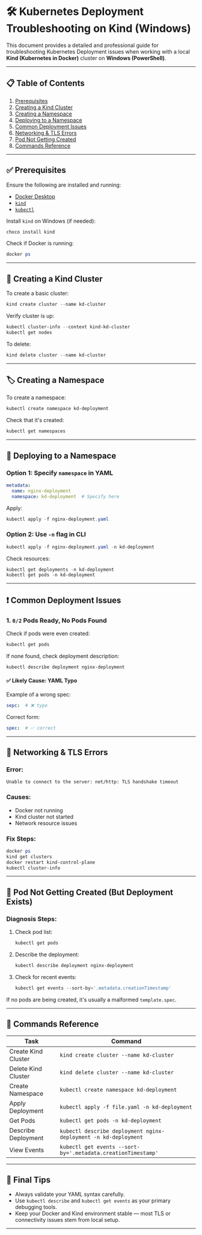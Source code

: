 

# 🛠️ Kubernetes Deployment Troubleshooting on Kind (Windows)

This document provides a detailed and professional guide for troubleshooting Kubernetes Deployment issues when working with a local **Kind (Kubernetes in Docker)** cluster on **Windows (PowerShell)**.

---

## 📋 Table of Contents

1. [Prerequisites](#prerequisites)
2. [Creating a Kind Cluster](#creating-a-kind-cluster)
3. [Creating a Namespace](#creating-a-namespace)
4. [Deploying to a Namespace](#deploying-to-a-namespace)
5. [Common Deployment Issues](#common-deployment-issues)
6. [Networking & TLS Errors](#networking--tls-errors)
7. [Pod Not Getting Created](#pod-not-getting-created)
8. [Commands Reference](#commands-reference)

---

## ✅ Prerequisites

Ensure the following are installed and running:

* [Docker Desktop](https://www.docker.com/products/docker-desktop)
* [`kind`](https://kind.sigs.k8s.io/docs/user/quick-start/#installation)
* [`kubectl`](https://kubernetes.io/docs/tasks/tools/)

Install `kind` on Windows (if needed):

```powershell
choco install kind
```

Check if Docker is running:

```powershell
docker ps
```

---

## 🔧 Creating a Kind Cluster

To create a basic cluster:

```powershell
kind create cluster --name kd-cluster
```

Verify cluster is up:

```powershell
kubectl cluster-info --context kind-kd-cluster
kubectl get nodes
```

To delete:

```powershell
kind delete cluster --name kd-cluster
```

---

## 🏷️ Creating a Namespace

To create a namespace:

```powershell
kubectl create namespace kd-deployment
```

Check that it's created:

```powershell
kubectl get namespaces
```

---

## 🚀 Deploying to a Namespace

### Option 1: Specify `namespace` in YAML

```yaml
metadata:
  name: nginx-deployment
  namespace: kd-deployment  # Specify here
```

Apply:

```powershell
kubectl apply -f nginx-deployment.yaml
```

### Option 2: Use `-n` flag in CLI

```powershell
kubectl apply -f nginx-deployment.yaml -n kd-deployment
```

Check resources:

```powershell
kubectl get deployments -n kd-deployment
kubectl get pods -n kd-deployment
```

---

## ❗ Common Deployment Issues

### 1. `0/2` Pods Ready, No Pods Found

Check if pods were even created:

```powershell
kubectl get pods
```

If none found, check deployment description:

```powershell
kubectl describe deployment nginx-deployment
```

#### ✅ Likely Cause: YAML Typo

Example of a wrong spec:

```yaml
sepc:  # ❌ typo
```

Correct form:

```yaml
spec:  # ✅ correct
```

---

## 🔐 Networking & TLS Errors

### Error:

```text
Unable to connect to the server: net/http: TLS handshake timeout
```

### Causes:

* Docker not running
* Kind cluster not started
* Network resource issues

### Fix Steps:

```powershell
docker ps
kind get clusters
docker restart kind-control-plane
kubectl cluster-info
```

---

## 🧪 Pod Not Getting Created (But Deployment Exists)

### Diagnosis Steps:

1. Check pod list:

   ```powershell
   kubectl get pods
   ```

2. Describe the deployment:

   ```powershell
   kubectl describe deployment nginx-deployment
   ```

3. Check for recent events:

   ```powershell
   kubectl get events --sort-by='.metadata.creationTimestamp'
   ```

If no pods are being created, it's usually a malformed `template.spec`.

---

## 🧾 Commands Reference

| Task                | Command                                                         |
| ------------------- | --------------------------------------------------------------- |
| Create Kind Cluster | `kind create cluster --name kd-cluster`                         |
| Delete Kind Cluster | `kind delete cluster --name kd-cluster`                         |
| Create Namespace    | `kubectl create namespace kd-deployment`                        |
| Apply Deployment    | `kubectl apply -f file.yaml -n kd-deployment`                   |
| Get Pods            | `kubectl get pods -n kd-deployment`                             |
| Describe Deployment | `kubectl describe deployment nginx-deployment -n kd-deployment` |
| View Events         | `kubectl get events --sort-by='.metadata.creationTimestamp'`    |

---

## 📌 Final Tips

* Always validate your YAML syntax carefully.
* Use `kubectl describe` and `kubectl get events` as your primary debugging tools.
* Keep your Docker and Kind environment stable — most TLS or connectivity issues stem from local setup.

---

